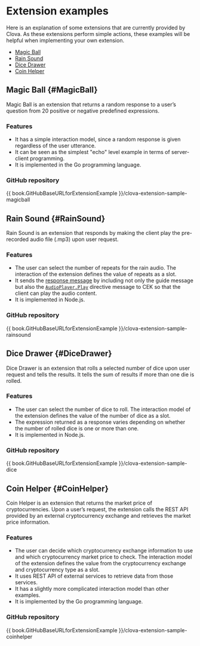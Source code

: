 # Extension examples

Here is an explanation of some extensions that are currently provided by Clova. As these extensions perform simple actions, these examples will be helpful when implementing your own extension.

* [Magic Ball](#MagicBall)
* [Rain Sound](#RainSound)
* [Dice Drawer](#DiceDrawer)
* [Coin Helper](#CoinHelper)

## Magic Ball {#MagicBall}

Magic Ball is an extension that returns a random response to a user’s question from 20 positive or negative predefined expressions.

### Features
* It has a simple interaction model, since a random response is given regardless of the user utterance.
* It can be seen as the simplest "echo" level example in terms of server-client programming.
* It is implemented in the Go programming language.

### GitHub repository
{{ book.GitHubBaseURLforExtensionExample }}/clova-extension-sample-magicball

## Rain Sound {#RainSound}

Rain Sound is an extension that responds by making the client play the pre-recorded audio file (.mp3) upon user request.

### Features
* The user can select the number of repeats for the rain audio. The interaction of the extension defines the value of repeats as a slot.
* It sends the [response message](/CEK/References/CEK_API.md#CustomExtRequestType) by including not only the guide message but also the [`AudioPlayer.Play`](/CIC/References/CICInterface/AudioPlayer.md#Play) directive message to CEK so that the client can play the audio content.
* It is implemented in Node.js.

### GitHub repository
{{ book.GitHubBaseURLforExtensionExample }}/clova-extension-sample-rainsound

## Dice Drawer {#DiceDrawer}

Dice Drawer is an extension that rolls a selected number of dice upon user request and tells the results. It tells the sum of results if more than one die is rolled.

### Features
* The user can select the number of dice to roll. The interaction model of the extension defines the value of the number of dice as a slot.
* The expression returned as a response varies depending on whether the number of rolled dice is one or more than one.
* It is implemented in Node.js.

### GitHub repository
{{ book.GitHubBaseURLforExtensionExample }}/clova-extension-sample-dice

## Coin Helper {#CoinHelper}

Coin Helper is an extension that returns the market price of cryptocurrencies. Upon a user’s request, the extension calls the REST API provided by an external cryptocurrency exchange and retrieves the market price information.

### Features
* The user can decide which cryptocurrency exchange information to use and which cryptocurrency market price to check. The interaction model of the extension defines the value from the cryptocurrency exchange and cryptocurrency type as a slot.
* It uses REST API of external services to retrieve data from those services.
* It has a slightly more complicated interaction model than other examples.
* It is implemented by the Go programming language.

### GitHub repository

{{ book.GitHubBaseURLforExtensionExample }}/clova-extension-sample-coinhelper
